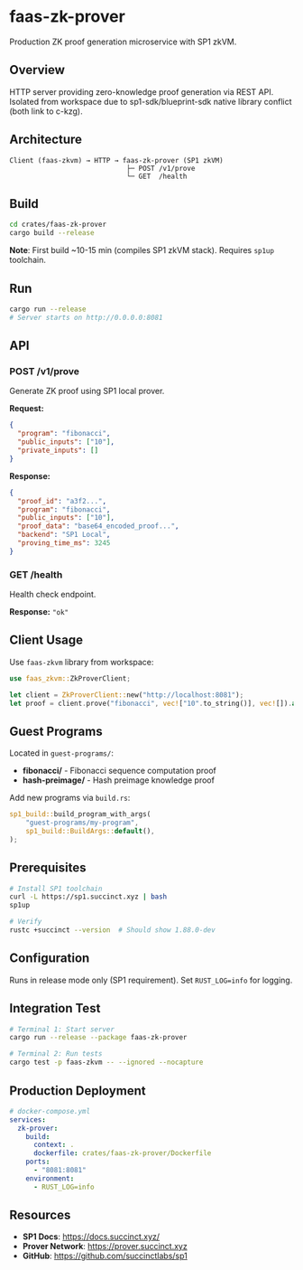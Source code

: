# faas-zk-prover

Production ZK proof generation microservice with SP1 zkVM.

## Overview

HTTP server providing zero-knowledge proof generation via REST API. Isolated from workspace due to sp1-sdk/blueprint-sdk native library conflict (both link to c-kzg).

## Architecture

```
Client (faas-zkvm) → HTTP → faas-zk-prover (SP1 zkVM)
                             ├─ POST /v1/prove
                             └─ GET  /health
```

## Build

```bash
cd crates/faas-zk-prover
cargo build --release
```

**Note**: First build ~10-15 min (compiles SP1 zkVM stack). Requires `sp1up` toolchain.

## Run

```bash
cargo run --release
# Server starts on http://0.0.0.0:8081
```

## API

### POST /v1/prove

Generate ZK proof using SP1 local prover.

**Request:**
```json
{
  "program": "fibonacci",
  "public_inputs": ["10"],
  "private_inputs": []
}
```

**Response:**
```json
{
  "proof_id": "a3f2...",
  "program": "fibonacci",
  "public_inputs": ["10"],
  "proof_data": "base64_encoded_proof...",
  "backend": "SP1 Local",
  "proving_time_ms": 3245
}
```

### GET /health

Health check endpoint.

**Response:** `"ok"`

## Client Usage

Use `faas-zkvm` library from workspace:

```rust
use faas_zkvm::ZkProverClient;

let client = ZkProverClient::new("http://localhost:8081");
let proof = client.prove("fibonacci", vec!["10".to_string()], vec![]).await?;
```

## Guest Programs

Located in `guest-programs/`:
- **fibonacci/** - Fibonacci sequence computation proof
- **hash-preimage/** - Hash preimage knowledge proof

Add new programs via `build.rs`:

```rust
sp1_build::build_program_with_args(
    "guest-programs/my-program",
    sp1_build::BuildArgs::default(),
);
```

## Prerequisites

```bash
# Install SP1 toolchain
curl -L https://sp1.succinct.xyz | bash
sp1up

# Verify
rustc +succinct --version  # Should show 1.88.0-dev
```

## Configuration

Runs in release mode only (SP1 requirement). Set `RUST_LOG=info` for logging.

## Integration Test

```bash
# Terminal 1: Start server
cargo run --release --package faas-zk-prover

# Terminal 2: Run tests
cargo test -p faas-zkvm -- --ignored --nocapture
```

## Production Deployment

```yaml
# docker-compose.yml
services:
  zk-prover:
    build:
      context: .
      dockerfile: crates/faas-zk-prover/Dockerfile
    ports:
      - "8081:8081"
    environment:
      - RUST_LOG=info
```

## Resources

- **SP1 Docs**: https://docs.succinct.xyz/
- **Prover Network**: https://prover.succinct.xyz
- **GitHub**: https://github.com/succinctlabs/sp1
